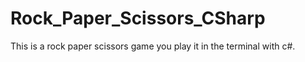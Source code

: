 # Rock_Paper_Scissors_CSharp
This is a rock paper scissors game you play it in the terminal with c#.

